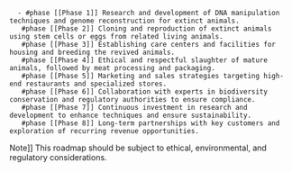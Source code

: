       - #phase [[Phase 1]] Research and development of DNA manipulation techniques and genome reconstruction for extinct animals.
       #phase [[Phase 2]] Cloning and reproduction of extinct animals using stem cells or eggs from related living animals.
       #phase [[Phase 3]] Establishing care centers and facilities for housing and breeding the revived animals.
       #phase [[Phase 4]] Ethical and respectful slaughter of mature animals, followed by meat processing and packaging.
       #phase [[Phase 5]] Marketing and sales strategies targeting high-end restaurants and specialized stores.
       #phase [[Phase 6]] Collaboration with experts in biodiversity conservation and regulatory authorities to ensure compliance.
       #phase [[Phase 7]] Continuous investment in research and development to enhance techniques and ensure sustainability.
       #phase [[Phase 8]] Long-term partnerships with key customers and exploration of recurring revenue opportunities.

Note]] This roadmap should be subject to ethical, environmental, and regulatory considerations.


